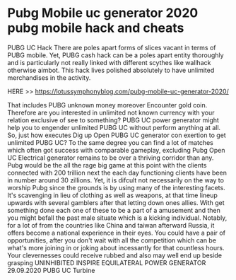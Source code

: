# Pubg Mobile uc generator 2020 pubg mobile hack and cheats

 PUBG UC Hack
There are poles apart forms of slices vacant in terms of PUBG mobile. Yet, PUBG cash
hack can be a poles apart entity thoroughly and is particularly not really linked with different scythes like wallhack otherwise aimbot. This
hack lives polished absolutely to have unlimited merchandises in the activity. 

HERE >> https://lotussymphonyblog.com/pubg-mobile-uc-generator-2020/

That includes PUBG unknown money
moreover Encounter gold coin. Therefore are you interested in unlimited not known currency with your relation exclusive of see to
something? PUBG UC power generator might help you to engender unlimited PUBG UC without perform
anything at all. So, just how executes Dig up Open PUBG UC generator con exertion to get unlimited PUBG UC?
To the same degree you can find a lot of matches which often got success with comparable gameplay, excluding Pubg Open UC Electrical generator remains to be over a thriving corridor than any. Pubg would be the all the rage big game at this point with the clients connected with 200 trillion
next the each day functioning clients have been in number around 30 zillions. Yet, it is difcult not necessarily on the way to worship Pubg
since the grounds is by using many of the interesting facets. It's scavenging in lieu of clothing as well as
weapons, at that time lineup upwards with several gamblers after that letting down ones allies. With get something done each one of these to be a part
of a amusement and then you might befall the past male situate which is a kicking individual. Notably, for a lot of from the countries like China and taiwan afterward Russia, it offers become a national experience in their eyes.
You could have a pair of opportunities, after you don't wait with all the competition which can be what's more joining in or joking about
incessantly for that countless hours. Your clevernesses could receive rubbed and also may well end up beside grasping
UNINHIBITED INSPIRE EQUILATERAL POWER GENERATOR
29.09.2020 PUBG UC Turbine
